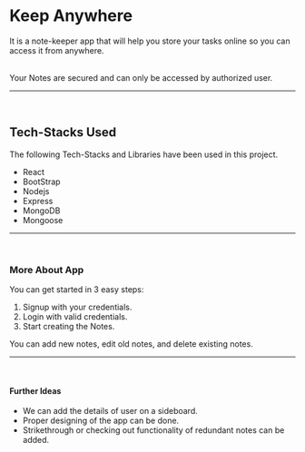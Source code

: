 <h1>Keep Anywhere</h1>

<p>It is a note-keeper app that will help you store your tasks online so you can access it from anywhere. 

<br />Your Notes are secured and can only be accessed by authorized user.</p>
<hr />
<br />
<h2> Tech-Stacks Used </h2>

<p>The following Tech-Stacks and Libraries have been used in this project.<br />
 <ul>
  <li>React</li>
 <li>BootStrap</li>
 <li>Nodejs</li>
 <li>Express</li>
 <li>MongoDB</li>
 <li>Mongoose</li>
 </ul>
 </p>
 
 <hr />
<br />
<h3> More About App </h3>
<p>You can get started in 3 easy steps:<br />
<ol>
  <li> Signup with your credentials.</li>
<li> Login with valid credentials.</li>
<li> Start creating the Notes. </li>
</ol>

You can add new notes, edit old notes, and delete existing notes.</p>
<hr />
<br />
<h4> Further Ideas </h4>

<p>
<ul>
  <li> We can add the details of user on a sideboard.</li>
<li> Proper designing of the app can be done.</li>
<li> Strikethrough or checking out functionality of redundant notes can be added.</li>
</ul>
</p>
